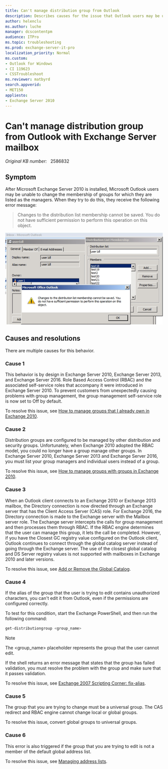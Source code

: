 ```yaml
---
title: Can't manage distribution group from Outlook
description: Describes causes for the issue that Outlook users may be unable to change the membership of groups for which they are listed as the managers after Microsoft Exchange Server 2010 is installed, and provides solutions.
author: helenclu
ms.author: luche
manager: dcscontentpm
audience: ITPro
ms.topic: troubleshooting 
ms.prod: exchange-server-it-pro
localization_priority: Normal
ms.custom: 
- Outlook for Windows
- CI 119623
- CSSTroubleshoot
ms.reviewer: matbyrd
search.appverid: 
- MET150
appliesto:
- Exchange Server 2010
---
```

# Can't manage distribution group from Outlook with Exchange Server mailbox

_Original KB number:_ &nbsp; 2586832

## Symptom

After Microsoft Exchange Server 2010 is installed, Microsoft Outlook users may be unable to change the membership of groups for which they are listed as the managers. When they try to do this, they receive the following error message:

> Changes to the distribution list membership cannot be saved. You do not have sufficient permission to perform this operation on this object.

![Error message from outlook](./media/cannot-manage-distribution-group-exchange-mailbox/error-message.jpg)

## Causes and resolutions

There are multiple causes for this behavior.

### Cause 1

This behavior is by design in Exchange Server 2010, Exchange Server 2013, and Exchange Server 2016. Role Based Access Control (RBAC) and the associated self-service roles that accompany it were introduced in Exchange Server 2010. To prevent customers from unexpectedly causing problems with group management, the group management self-service role is now set to Off by default.

To resolve this issue, see [How to manage groups that I already own in Exchange 2010](https://techcommunity.microsoft.com/t5/exchange-team-blog/how-to-manage-groups-that-i-already-own-in-exchange-2010/ba-p/597141).

### Cause 2

Distribution groups are configured to be managed by other distribution and security groups. Unfortunately, when Exchange 2010 adopted the RBAC model, you could no longer have a group manage other groups. In Exchange Server 2010, Exchange Server 2013 and Exchange Server 2016, you must list your group managers and individual users instead of a group.

To resolve this issue, see [How to manage groups with groups in Exchange 2010](https://techcommunity.microsoft.com/t5/exchange-team-blog/how-to-manage-groups-with-groups-in-exchange-2010/ba-p/585757).

### Cause 3

When an Outlook client connects to an Exchange 2010 or Exchange 2013 mailbox, the Directory connection is now directed through an Exchange server that has the Client Access Server (CAS) role. For Exchange 2016, the Directory connection is made to the Exchange server with the Mailbox server role. The Exchange server intercepts the calls for group management and then processes them through RBAC. If the RBAC engine determines that the user can manage this group, it lets the call be completed. However, if you have the Closest GC registry value configured on the Outlook client, Outlook continues to connect through the global catalog server instead of going through the Exchange server. The use of the closest global catalog and DS Server registry values is not supported with mailboxes in Exchange 2010 and later versions.

To resolve this issue, see [Add or Remove the Global Catalog](/previous-versions/windows/it-pro/windows-server-2008-r2-and-2008/cc755257(v=ws.10)).

### Cause 4

If the alias of the group that the user is trying to edit contains unauthorized characters, you can't edit it from Outlook, even if the permissions are configured correctly.

To test for this condition, start the Exchange PowerShell, and then run the following command:

```powershell
get-distributiongroup <group_name>
```

> [!NOTE]
> The \<group_name> placeholder represents the group that the user cannot edit.

If the shell returns an error message that states that the group has failed validation, you must resolve the problem with the group and make sure that it passes validation.

To resolve this issue, see [Exchange 2007 Scripting Corner: fix-alias](https://techcommunity.microsoft.com/t5/exchange-team-blog/exchange-2007-scripting-corner-fix-alias/ba-p/593132).

### Cause 5

The group that you are trying to change must be a universal group. The CAS redirect and RBAC engine cannot change local or global groups.

To resolve this issue, convert global groups to universal groups.

### Cause 6

This error is also triggered if the group that you are trying to edit is not a member of the default global address list.

To resolve this issue, see [Managing address lists](/previous-versions/office/exchange-server-2010/aa997686(v=exchg.141)).

